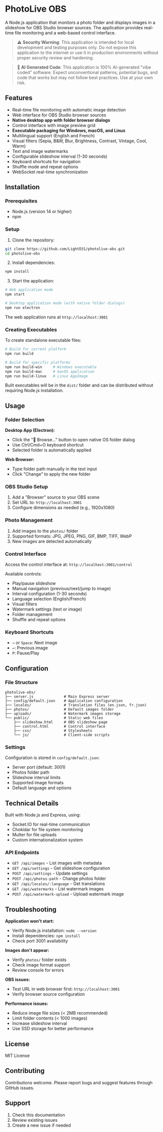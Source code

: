 # PhotoLive OBS

A Node.js application that monitors a photo folder and displays images in a slideshow for OBS Studio browser sources. The application provides real-time file monitoring and a web-based control interface.

> ⚠️ **Security Warning**: This application is intended for local development and testing purposes only. Do not expose this application to the internet or use it in production environments without proper security review and hardening.

> 🤖 **AI Generated Code**: This application is 100% AI-generated "vibe coded" software. Expect unconventional patterns, potential bugs, and code that works but may not follow best practices. Use at your own risk.

## Features

- Real-time file monitoring with automatic image detection
- Web interface for OBS Studio browser sources
- **Native desktop app with folder browser dialogs**
- Control interface with image preview grid
- **Executable packaging for Windows, macOS, and Linux**
- Multilingual support (English and French)
- Visual filters (Sepia, B&W, Blur, Brightness, Contrast, Vintage, Cool, Warm)
- Text and image watermarks
- Configurable slideshow interval (1-30 seconds)
- Keyboard shortcuts for navigation
- Shuffle mode and repeat options
- WebSocket real-time synchronization

## Installation

### Prerequisites

- Node.js (version 14 or higher)
- npm

### Setup

1. Clone the repository:
```bash
git clone https://github.com/LightD31/photolive-obs.git
cd photolive-obs
```

2. Install dependencies:
```bash
npm install
```

3. Start the application:
```bash
# Web application mode
npm start

# Desktop application mode (with native folder dialogs)
npm run electron
```

The web application runs at `http://localhost:3001`

### Creating Executables

To create standalone executable files:

```bash
# Build for current platform
npm run build

# Build for specific platforms
npm run build-win     # Windows executable
npm run build-mac     # macOS application
npm run build-linux   # Linux AppImage
```

Built executables will be in the `dist/` folder and can be distributed without requiring Node.js installation.

## Usage

### Folder Selection

**Desktop App (Electron):**
- Click the "📁 Browse..." button to open native OS folder dialog
- Use Ctrl/Cmd+O keyboard shortcut
- Selected folder is automatically applied

**Web Browser:**
- Type folder path manually in the text input
- Click "Change" to apply the new folder

### OBS Studio Setup

1. Add a "Browser" source to your OBS scene
2. Set URL to: `http://localhost:3001`
3. Configure dimensions as needed (e.g., 1920x1080)

### Photo Management

1. Add images to the `photos/` folder
2. Supported formats: JPG, JPEG, PNG, GIF, BMP, TIFF, WebP
3. New images are detected automatically

### Control Interface

Access the control interface at: `http://localhost:3001/control`

Available controls:
- Play/pause slideshow
- Manual navigation (previous/next/jump to image)
- Interval configuration (1-30 seconds)
- Language selection (English/French)
- Visual filters
- Watermark settings (text or image)
- Folder management
- Shuffle and repeat options

### Keyboard Shortcuts

- `→` or `Space`: Next image
- `←`: Previous image  
- `P`: Pause/Play

## Configuration

### File Structure

```
photolive-obs/
├── server.js              # Main Express server
├── config/default.json    # Application configuration
├── locales/               # Translation files (en.json, fr.json)
├── photos/                # Default images folder
├── uploads/               # Watermark images storage
└── public/                # Static web files
    ├── slideshow.html     # OBS slideshow page
    ├── control.html       # Control interface
    ├── css/               # Stylesheets
    └── js/                # Client-side scripts
```

### Settings

Configuration is stored in `config/default.json`:

- Server port (default: 3001)
- Photos folder path
- Slideshow interval limits
- Supported image formats
- Default language and options

## Technical Details

Built with Node.js and Express, using:

- Socket.IO for real-time communication
- Chokidar for file system monitoring
- Multer for file uploads
- Custom internationalization system

### API Endpoints

- `GET /api/images` - List images with metadata
- `GET /api/settings` - Get slideshow configuration
- `POST /api/settings` - Update settings
- `POST /api/photos-path` - Change photos folder
- `GET /api/locales/:language` - Get translations
- `GET /api/watermarks` - List watermark images
- `POST /api/watermark-upload` - Upload watermark image

## Troubleshooting

**Application won't start:**
- Verify Node.js installation: `node --version`
- Install dependencies: `npm install`
- Check port 3001 availability

**Images don't appear:**
- Verify `photos/` folder exists
- Check image format support
- Review console for errors

**OBS issues:**
- Test URL in web browser first: `http://localhost:3001`
- Verify browser source configuration

**Performance issues:**
- Reduce image file sizes (< 2MB recommended)
- Limit folder contents (< 1000 images)
- Increase slideshow interval
- Use SSD storage for better performance

## License

MIT License

## Contributing

Contributions welcome. Please report bugs and suggest features through GitHub issues.

## Support

1. Check this documentation
2. Review existing issues
3. Create a new issue if needed
